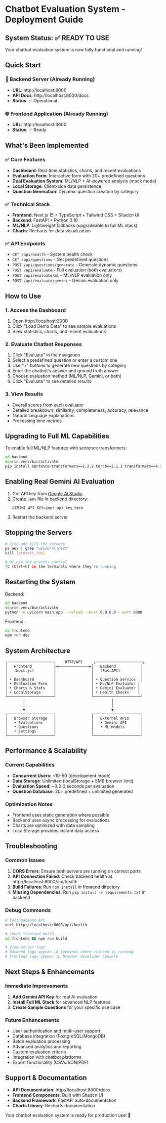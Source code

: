 # Chatbot Evaluation System - Deployment Guide

## System Status: ✅ READY TO USE

Your chatbot evaluation system is now fully functional and running!

## Quick Start

### 🚀 Backend Server (Already Running)
- **URL**: http://localhost:8000
- **API Docs**: http://localhost:8000/docs
- **Status**: ✅ Operational

### 🌐 Frontend Application (Already Running)
- **URL**: http://localhost:3000
- **Status**: ✅ Ready

## What's Been Implemented

### ✅ Core Features
- **Dashboard**: Real-time statistics, charts, and recent evaluations
- **Evaluation Form**: Interactive form with 20+ predefined questions
- **Dual Evaluation System**: ML/NLP + AI-powered analysis (mock mode)
- **Local Storage**: Client-side data persistence
- **Question Generation**: Dynamic question creation by category

### ✅ Technical Stack
- **Frontend**: Next.js 15 + TypeScript + Tailwind CSS + Shadcn UI
- **Backend**: FastAPI + Python 3.10
- **ML/NLP**: Lightweight fallbacks (upgradeable to full ML stack)
- **Charts**: Recharts for data visualization

### ✅ API Endpoints
- `GET /api/health` - System health check
- `GET /api/questions` - Get predefined questions  
- `POST /api/questions/generate` - Generate dynamic questions
- `POST /api/evaluate` - Full evaluation (both evaluators)
- `POST /api/evaluate/ml` - ML/NLP evaluation only
- `POST /api/evaluate/gemini` - Gemini evaluation only

## How to Use

### 1. Access the Dashboard
1. Open http://localhost:3000
2. Click "Load Demo Data" to see sample evaluations
3. View statistics, charts, and recent evaluations

### 2. Evaluate Chatbot Responses
1. Click "Evaluate" in the navigation
2. Select a predefined question or enter a custom one
3. Use "+" buttons to generate new questions by category
4. Enter the chatbot's answer and ground truth answer
5. Choose evaluation method (ML/NLP, Gemini, or both)
6. Click "Evaluate" to see detailed results

### 3. View Results
- Overall scores from each evaluator
- Detailed breakdown: similarity, completeness, accuracy, relevance
- Natural language explanations
- Processing time metrics

## Upgrading to Full ML Capabilities

To enable full ML/NLP features with sentence transformers:

```bash
cd backend
source venv/bin/activate
pip install sentence-transformers==2.2.2 torch==2.1.1 transformers==4.35.2 nltk==3.8.1 scikit-learn==1.3.2 numpy==1.24.3
```

## Enabling Real Gemini AI Evaluation

1. Get API key from [Google AI Studio](https://aistudio.google.com/)
2. Create `.env` file in backend directory:
   ```
   GEMINI_API_KEY=your_api_key_here
   ```
3. Restart the backend server

## Stopping the Servers

```bash
# Find and kill the servers
ps aux | grep "uvicorn\|next"
kill [process_ids]

# Or use the process control
^C (Ctrl+C) in the terminals where they're running
```

## Restarting the System

Backend:
```bash
cd backend
source venv/bin/activate
python -m uvicorn main:app --reload --host 0.0.0.0 --port 8000
```

Frontend:
```bash
cd frontend
npm run dev
```

## System Architecture

```
┌─────────────────────┐    HTTP/API     ┌─────────────────────┐
│   Frontend          │◄──────────────►│   Backend           │
│   (Next.js)         │                │   (FastAPI)         │
│                     │                │                     │
│ • Dashboard         │                │ • Question Service  │
│ • Evaluation Form   │                │ • ML/NLP Evaluator │
│ • Charts & Stats    │                │ • Gemini Evaluator │
│ • LocalStorage      │                │ • Health Checks    │
└─────────────────────┘                └─────────────────────┘
        │                                       │
        │                                       │
        ▼                                       ▼
┌─────────────────────┐                ┌─────────────────────┐
│   Browser Storage   │                │   External APIs     │
│   • Evaluations     │                │   • Gemini API      │
│   • Questions       │                │   • ML Models       │
│   • Settings        │                │                     │
└─────────────────────┘                └─────────────────────┘
```

## Performance & Scalability

### Current Capabilities
- **Concurrent Users**: ~10-50 (development mode)
- **Data Storage**: Unlimited (localStorage + 5MB browser limit)
- **Evaluation Speed**: ~0.3-3 seconds per evaluation
- **Question Database**: 20+ predefined + unlimited generated

### Optimization Notes
- Frontend uses static generation where possible
- Backend uses async processing for evaluations
- Charts are optimized with data sampling
- LocalStorage provides instant data access

## Troubleshooting

### Common Issues
1. **CORS Errors**: Ensure both servers are running on correct ports
2. **API Connection Failed**: Check backend health at http://localhost:8000/api/health
3. **Build Failures**: Run `npm install` in frontend directory
4. **Missing Dependencies**: Run `pip install -r requirements.txt` in backend

### Debug Commands
```bash
# Test backend API
curl http://localhost:8000/api/health

# Check frontend build
cd frontend && npm run build

# View server logs
# Backend logs appear in terminal where uvicorn is running
# Frontend logs appear in browser developer console
```

## Next Steps & Enhancements

### Immediate Improvements
1. **Add Gemini API Key** for real AI evaluation
2. **Install Full ML Stack** for advanced NLP features
3. **Create Sample Questions** for your specific use case

### Future Enhancements
- User authentication and multi-user support
- Database integration (PostgreSQL/MongoDB)
- Batch evaluation processing
- Advanced analytics and reporting
- Custom evaluation criteria
- Integration with chatbot platforms
- Export functionality (CSV/JSON/PDF)

## Support & Documentation

- **API Documentation**: http://localhost:8000/docs
- **Frontend Components**: Built with Shadcn UI
- **Backend Framework**: FastAPI auto-documentation
- **Charts Library**: Recharts documentation

Your chatbot evaluation system is ready for production use! 🎉